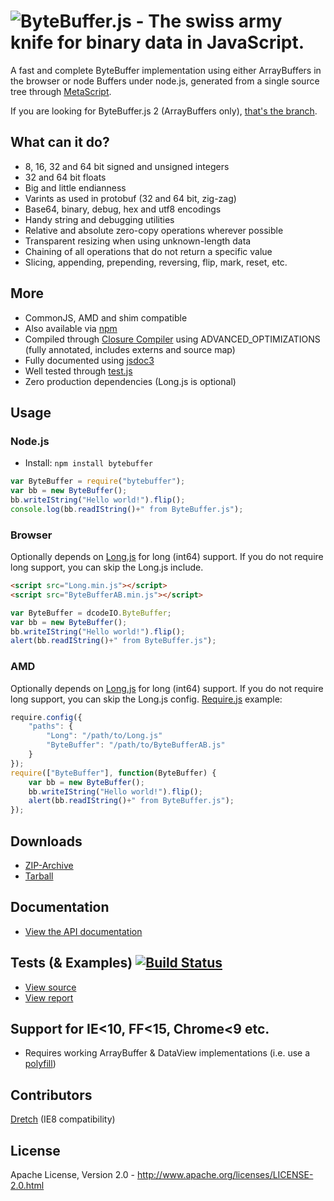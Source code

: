 ![ByteBuffer.js - The swiss army knife for binary data in JavaScript.](https://raw.github.com/dcodeIO/ByteBuffer.js/master/ByteBuffer.png)
======================================
A fast and complete ByteBuffer implementation using either ArrayBuffers in the browser or node Buffers under node.js,
generated from a single source tree through [MetaScript](https://github.com/dcodeIO/MetaScript).

If you are looking for ByteBuffer.js 2 (ArrayBuffers only), [that's the branch](https://github.com/dcodeIO/ByteBuffer.js/tree/ByteBuffer2).

What can it do?
---------------
* 8, 16, 32 and 64 bit signed and unsigned integers
* 32 and 64 bit floats
* Big and little endianness
* Varints as used in protobuf (32 and 64 bit, zig-zag)
* Base64, binary, debug, hex and utf8 encodings
* Handy string and debugging utilities
* Relative and absolute zero-copy operations wherever possible
* Transparent resizing when using unknown-length data
* Chaining of all operations that do not return a specific value
* Slicing, appending, prepending, reversing, flip, mark, reset, etc.

More
----
* CommonJS, AMD and shim compatible
* Also available via [npm](https://npmjs.org/package/bytebuffer)
* Compiled through [Closure Compiler](https://developers.google.com/closure/compiler/) using ADVANCED_OPTIMIZATIONS 
 (fully annotated, includes externs and source map)
* Fully documented using [jsdoc3](https://github.com/jsdoc3/jsdoc)
* Well tested through [test.js](https://github.com/dcodeIO/test.js)
* Zero production dependencies (Long.js is optional)

Usage
-----
### Node.js ###
* Install: `npm install bytebuffer`

```javascript
var ByteBuffer = require("bytebuffer");
var bb = new ByteBuffer();
bb.writeIString("Hello world!").flip();
console.log(bb.readIString()+" from ByteBuffer.js");
```

### Browser ###

Optionally depends on [Long.js](https://github.com/dcodeIO/Long.js) for long (int64) support. If you do not require long
support, you can skip the Long.js include.

```html
<script src="Long.min.js"></script>
<script src="ByteBufferAB.min.js"></script>
```

```javascript
var ByteBuffer = dcodeIO.ByteBuffer;
var bb = new ByteBuffer();
bb.writeIString("Hello world!").flip();
alert(bb.readIString()+" from ByteBuffer.js");
```

### AMD ###

Optionally depends on [Long.js](https://github.com/dcodeIO/Long.js) for long (int64) support. If you do not require long
support, you can skip the Long.js config. [Require.js](http://requirejs.org/) example:

```javascript
require.config({
    "paths": {
        "Long": "/path/to/Long.js"
        "ByteBuffer": "/path/to/ByteBufferAB.js"
    }
});
require(["ByteBuffer"], function(ByteBuffer) {
    var bb = new ByteBuffer();
    bb.writeIString("Hello world!").flip();
    alert(bb.readIString()+" from ByteBuffer.js");
});
```

Downloads
---------
* [ZIP-Archive](https://github.com/dcodeIO/ByteBuffer.js/archive/master.zip)
* [Tarball](https://github.com/dcodeIO/ByteBuffer.js/tarball/master)

Documentation
-------------
* [View the API documentation](http://htmlpreview.github.com/?http://github.com/dcodeIO/ByteBuffer.js/master/docs/ByteBuffer.html)

Tests (& Examples) [![Build Status](https://travis-ci.org/dcodeIO/ByteBuffer.js.png?branch=master)](https://travis-ci.org/dcodeIO/ByteBuffer.js)
------------------
* [View source](https://github.com/dcodeIO/ByteBuffer.js/blob/master/tests/suite.js)
* [View report](https://travis-ci.org/dcodeIO/ByteBuffer.js)

Support for IE<10, FF<15, Chrome<9 etc.
---------------------------------------
* Requires working ArrayBuffer & DataView implementations (i.e. use a [polyfill](https://github.com/inexorabletash/polyfill#typed-arrays-polyfill))

Contributors
------------
[Dretch](https://github.com/Dretch) (IE8 compatibility)

License
-------
Apache License, Version 2.0 - http://www.apache.org/licenses/LICENSE-2.0.html
